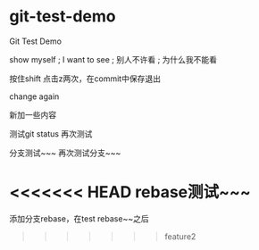 # git-test-demo
Git Test Demo

show myself ; I want to see ; 别人不许看 ; 为什么我不能看

按住shift 点击z两次，在commit中保存退出 

change again

新加一些内容

测试git status
再次测试

分支测试~~~
再次测试分支~~~

<<<<<<< HEAD
rebase测试~~~
=======
添加分支rebase，在test rebase~~之后
>>>>>>> feature2
